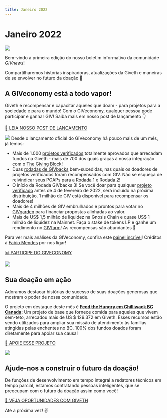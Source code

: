 ```yaml
---
title: Janeiro 2022
---
```


# Janeiro 2022

![](https://i.imgur.com/ECKOTbe.png)

Bem-vindo à primeira edição do nosso boletim informativo da comunidade _GIVnews_!

Compartilharemos histórias inspiradoras, atualizações da Giveth e maneiras de se envolver no futuro da doação 🙌

## A GIVeconomy está a todo vapor!

Giveth é recompensar e capacitar aqueles que doam - para projetos para a sociedade e para o mundo! Com o GIVeconomy, qualquer pessoa pode participar e ganhar GIV! Saiba mais em nosso post de lançamento 👇

[📖 LEIA NOSSO POST DE LANÇAMENTO](https://medium.com/giveth/welcome-to-the-giveconomy-b3e372da63dd)

![](https://i.imgur.com/k4GR4nR.png)
Desde o lançamento oficial do GIVeconomy há pouco mais de um mês, já temos:

* Mais de 1.000 [projetos verificados](https://giveth.io/projects?utm_campaign=Community+Newsletter+January+2022&utm_medium=email&utm_source=autopilot) totalmente aprovados que arrecadam fundos na Giveth - mais de 700 dos quais graças à nossa integração com o [The Giving Block](https://thegivingblock.com/?utm_campaign=Community+Newsletter+January+2022&utm_medium=email&utm_source=autopilot)!
* Duas [rodadas de GIVbacks](https://giveth.io/givbacks?utm_campaign=Community+Newsletter+January+2022&utm_medium=email&utm_source=autopilot) bem-sucedidas, nas quais os doadores de projetos verificados foram recompensados com GIV. Não se esqueça de reivindicar seus POAPs para a [Rodada 1](https://poap.delivery/givbacksround1?utm_campaign=Community+Newsletter+January+2022&utm_medium=email&utm_source=autopilot) e [Rodada 2](https://poap.delivery/givbacksround2?utm_campaign=Community+Newsletter+January+2022&utm_medium=email&utm_source=autopilot)!
* O início da Rodada GIVbacks 3! Se você doar para qualquer [projeto verificado](https://giveth.io/projects?utm_campaign=Community+Newsletter+January+2022&utm_medium=email&utm_source=autopilot) antes de 4 de fevereiro de 2022, será incluído na próxima distribuição. 1 milhão de GIV está disponível para recompensar os doadores!
* Mais de 4 milhões de GIV embrulhados e prontos para votar no [GIVgarden](https://giveth.io/givgarden?utm_campaign=Community+Newsletter+January+2022&utm_medium=email&utm_source=autopilot) para financiar propostas alinhadas ao valor.
* Mais de US$ 1,5 milhão de liquidez na Gnosis Chain e quase US$ 1 milhão de liquidez na Mainnet. Faça o stake de tokens LP e ganhe um rendimento no [GIVfarm](https://giveth.io/givfarm?utm_campaign=Community+Newsletter+January+2022&utm_medium=email&utm_source=autopilot)! As recompensas são abundantes 🌾

Para ver mais análises da GIVeconomy, confira este [painel incrível](https://dune.xyz/metacrypto/giveconomy?utm_campaign=Community+Newsletter+January+2022&utm_medium=email&utm_source=autopilot)! Créditos à [Fabio Mendes](https://twitter.com/fabiomendesafc?utm_campaign=Community+Newsletter+January+2022&utm_medium=email&utm_source=autopilot) por nos ligar!

[📊 PARTICIPE DO GIVECONOMY](https://giveth.io/)

![](https://i.imgur.com/cRxPyDe.jpg)

## Sua doação em ação

Adoramos destacar histórias de sucesso de suas doações generosas que mostram o poder de nossa comunidade.

O projeto em destaque deste mês é [**Feed the Hungry em Chilliwack BC Canada**](https://giveth.io/project/Feed-the-Hungry-in-Chilliwack-BC-Canada-0?utm_campaign=Community+Newsletter+January+2022&utm_medium=email&utm_source=autopilot)**:** Um projeto de base que fornece comida para aqueles que vivem sem-teto, arrecadou mais de US $ 129.372 em Giveth. Esses recursos estão sendo utilizados para ampliar sua missão de atendimento às famílias atingidas pelas enchentes no BC. 100% dos fundos doados foram diretamente para apoiar sua causa!

[🙌 APOIE ESSE PROJETO](https://giveth.io/project/Feed-the-Hungry-in-Chilliwack-BC-Canada-0)

![](https://i.imgur.com/7pPgYTP.png)

## Ajude-nos a construir o futuro da doação!

De funções de desenvolvimento em tempo integral a redatores técnicos em tempo parcial, estamos contratando pessoas inteligentes, que se preocupam com o futuro da doação assim como você!

[👀 VEJA OPORTUNIDADES COM GIVETH](https://giveth.recruitee.com/)

Até a próxima vez! ✌️